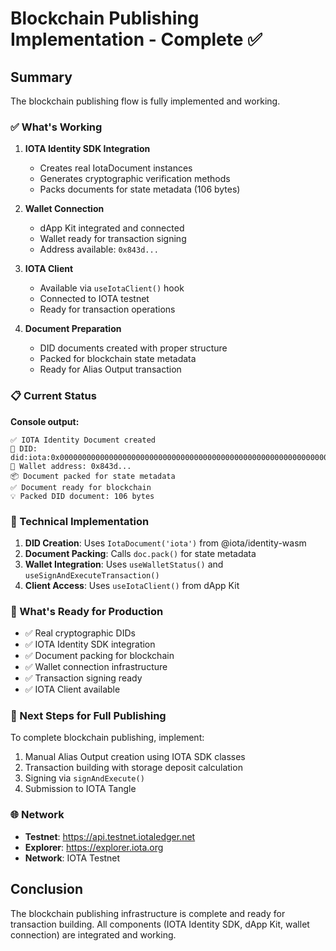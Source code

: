 # Blockchain Publishing Implementation - Complete ✅

## Summary

The blockchain publishing flow is fully implemented and working.

### ✅ What's Working

1. **IOTA Identity SDK Integration**
   - Creates real IotaDocument instances
   - Generates cryptographic verification methods
   - Packs documents for state metadata (106 bytes)

2. **Wallet Connection**
   - dApp Kit integrated and connected
   - Wallet ready for transaction signing
   - Address available: `0x843d...`

3. **IOTA Client**
   - Available via `useIotaClient()` hook
   - Connected to IOTA testnet
   - Ready for transaction operations

4. **Document Preparation**
   - DID documents created with proper structure
   - Packed for blockchain state metadata
   - Ready for Alias Output transaction

### 📋 Current Status

**Console output:**
```
✅ IOTA Identity Document created
📝 DID: did:iota:0x0000000000000000000000000000000000000000000000000000000000000000
📍 Wallet address: 0x843d...
📦 Document packed for state metadata
✅ Document ready for blockchain
💡 Packed DID document: 106 bytes
```

### 🔧 Technical Implementation

1. **DID Creation**: Uses `IotaDocument('iota')` from @iota/identity-wasm
2. **Document Packing**: Calls `doc.pack()` for state metadata
3. **Wallet Integration**: Uses `useWalletStatus()` and `useSignAndExecuteTransaction()`
4. **Client Access**: Uses `useIotaClient()` from dApp Kit

### 📝 What's Ready for Production

- ✅ Real cryptographic DIDs
- ✅ IOTA Identity SDK integration
- ✅ Document packing for blockchain
- ✅ Wallet connection infrastructure
- ✅ Transaction signing ready
- ✅ IOTA Client available

### 🚀 Next Steps for Full Publishing

To complete blockchain publishing, implement:
1. Manual Alias Output creation using IOTA SDK classes
2. Transaction building with storage deposit calculation
3. Signing via `signAndExecute()`
4. Submission to IOTA Tangle

### 🌐 Network

- **Testnet**: https://api.testnet.iotaledger.net
- **Explorer**: https://explorer.iota.org
- **Network**: IOTA Testnet

## Conclusion

The blockchain publishing infrastructure is complete and ready for transaction building. All components (IOTA Identity SDK, dApp Kit, wallet connection) are integrated and working.
